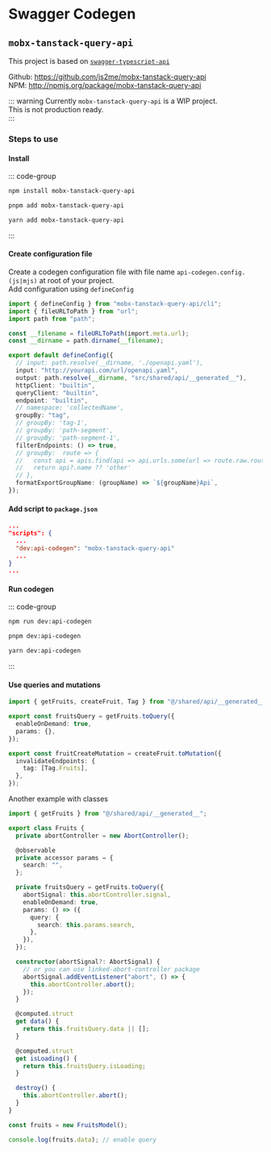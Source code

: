# Swagger Codegen

## `mobx-tanstack-query-api`

This project is based on [`swagger-typescript-api`](https://github.com/acacode/swagger-typescript-api)

Github: https://github.com/js2me/mobx-tanstack-query-api  
NPM: http://npmjs.org/package/mobx-tanstack-query-api

::: warning
Currently `mobx-tanstack-query-api` is a WIP project.  
This is not production ready.  
:::

### Steps to use

#### Install

::: code-group

```bash [npm]
npm install mobx-tanstack-query-api
```

```bash [pnpm]
pnpm add mobx-tanstack-query-api
```

```bash [yarn]
yarn add mobx-tanstack-query-api
```

:::

#### Create configuration file

Create a codegen configuration file with file name `api-codegen.config.(js|mjs)` at root of your project.  
Add configuration using `defineConfig`

```ts
import { defineConfig } from "mobx-tanstack-query-api/cli";
import { fileURLToPath } from "url";
import path from "path";

const __filename = fileURLToPath(import.meta.url);
const __dirname = path.dirname(__filename);

export default defineConfig({
  // input: path.resolve(__dirname, './openapi.yaml'),
  input: "http://yourapi.com/url/openapi.yaml",
  output: path.resolve(__dirname, "src/shared/api/__generated__"),
  httpClient: "builtin",
  queryClient: "builtin",
  endpoint: "builtin",
  // namespace: 'collectedName',
  groupBy: "tag",
  // groupBy: 'tag-1',
  // groupBy: 'path-segment',
  // groupBy: 'path-segment-1',
  filterEndpoints: () => true,
  // groupBy:  route => {
  //   const api = apis.find(api => api.urls.some(url => route.raw.route.startsWith(url)))
  //   return api?.name ?? 'other'
  // },
  formatExportGroupName: (groupName) => `${groupName}Api`,
});
```

#### Add script to `package.json`

```json
...
"scripts": {
  ...
  "dev:api-codegen": "mobx-tanstack-query-api"
  ...
}
...
```

#### Run codegen

::: code-group

```bash [npm]
npm run dev:api-codegen
```

```bash [pnpm]
pnpm dev:api-codegen
```

```bash [yarn]
yarn dev:api-codegen
```

:::

#### Use queries and mutations

```ts
import { getFruits, createFruit, Tag } from "@/shared/api/__generated__";

export const fruitsQuery = getFruits.toQuery({
  enableOnDemand: true,
  params: {},
});

export const fruitCreateMutation = createFruit.toMutation({
  invalidateEndpoints: {
    tag: [Tag.Fruits],
  },
});
```

Another example with classes

```ts
import { getFruits } from "@/shared/api/__generated__";

export class Fruits {
  private abortController = new AbortController();

  @observable
  private accessor params = {
    search: "",
  };

  private fruitsQuery = getFruits.toQuery({
    abortSignal: this.abortController.signal,
    enableOnDemand: true,
    params: () => ({
      query: {
        search: this.params.search,
      },
    }),
  });

  constructor(abortSignal?: AbortSignal) {
    // or you can use linked-abort-controller package
    abortSignal.addEventListener("abort", () => {
      this.abortController.abort();
    });
  }

  @computed.struct
  get data() {
    return this.fruitsQuery.data || [];
  }

  @computed.struct
  get isLoading() {
    return this.fruitsQuery.isLoading;
  }

  destroy() {
    this.abortController.abort();
  }
}

const fruits = new FruitsModel();

console.log(fruits.data); // enable query
```

